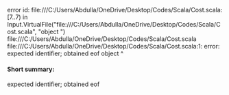 error id: file:///C:/Users/Abdulla/OneDrive/Desktop/Codes/Scala/Cost.scala:[7..7) in Input.VirtualFile("file:///C:/Users/Abdulla/OneDrive/Desktop/Codes/Scala/Cost.scala", "object ")
file:///C:/Users/Abdulla/OneDrive/Desktop/Codes/Scala/Cost.scala
file:///C:/Users/Abdulla/OneDrive/Desktop/Codes/Scala/Cost.scala:1: error: expected identifier; obtained eof
object 
       ^
#### Short summary: 

expected identifier; obtained eof